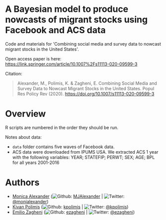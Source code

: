 # A Bayesian model to produce nowcasts of migrant stocks using Facebook and ACS data

Code and materials for 'Combining social media and survey data to nowcast migrant stocks in the United States'. 

Open access paper is here: https://link.springer.com/article/10.1007%2Fs11113-020-09599-3

Citation:
> Alexander, M., Polimis, K. & Zagheni, E. Combining Social Media and Survey Data to Nowcast Migrant Stocks in the United States. Popul Res Policy Rev (2020). https://doi.org/10.1007/s11113-020-09599-3

Overview
=======

R scripts are numbered in the order they should be run. 

Notes about data: 

- `data` folder contains five waves of Facebook data. 
- ACS data were downloaded from IPUMS USA. We extracted ACS 1 year with the following variables: YEAR; STATEFIP; PERWT; SEX; AGE; BPL for all years 2001-2016


Authors
=======

-   [Monica Alexander](http://monicaalexander.com) (![Github](http://i.imgur.com/9I6NRUm.png): [MJAlexander](https://github.com/MJAlexander) | ![Twitter](http://i.imgur.com/wWzX9uB.png): [@monjalexander](https://twitter.com/monjalexander))
-   [Kivan Polimis](http://kivanpolimis.com/) (![Github](http://i.imgur.com/9I6NRUm.png): [kpolimis](https://github.com/kpolimis) | ![Twitter](http://i.imgur.com/wWzX9uB.png): [@kpolimis](https://twitter.com/kpolimis))
-   [Emilio Zagheni](https://www.demogr.mpg.de/en/about_us_6113/staff_directory_1899/emilio_zagheni_2243) (![Github](http://i.imgur.com/9I6NRUm.png): [ezagheni](https://github.com/ezagheni) | ![Twitter](http://i.imgur.com/wWzX9uB.png): [@ezagheni](https://twitter.com/ezagheni))


